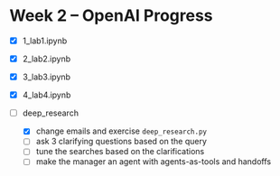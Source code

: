 # Week 2 – OpenAI Progress

- [x] 1_lab1.ipynb

- [x] 2_lab2.ipynb

- [x] 3_lab3.ipynb

- [x] 4_lab4.ipynb

- [ ] deep_research
  - [x] change emails and exercise `deep_research.py`
  - [ ] ask 3 clarifying questions based on the query
  - [ ] tune the searches based on the clarifications
  - [ ] make the manager an agent with agents-as-tools and handoffs
